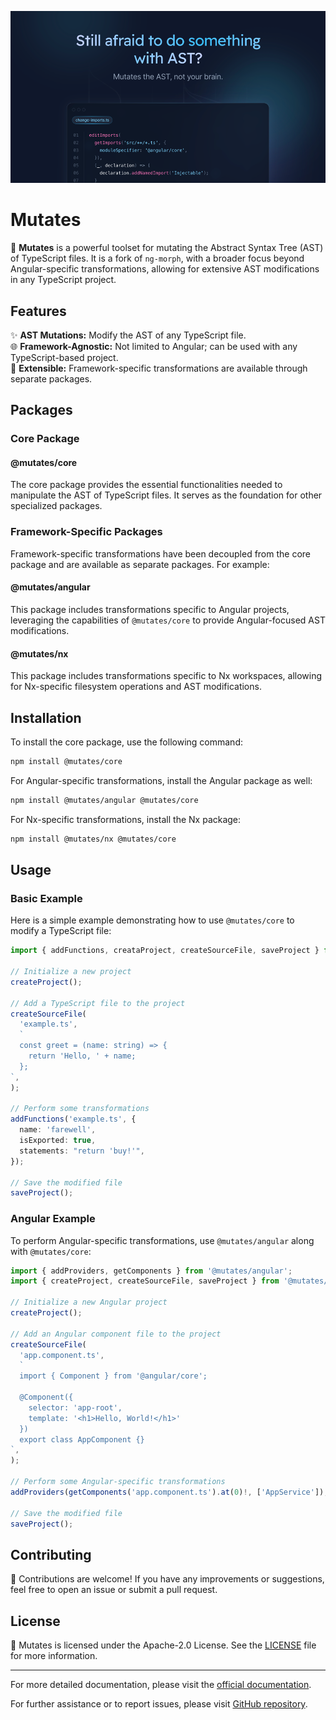 [![](https://raw.githubusercontent.com/IKatsuba/mutates/main/docs/src/app/opengraph-image.png)](https://mutates.katsuba.dev)

# Mutates

🚀 **Mutates** is a powerful toolset for mutating the Abstract Syntax Tree (AST) of TypeScript
files. It is a fork of `ng-morph`, with a broader focus beyond Angular-specific transformations,
allowing for extensive AST modifications in any TypeScript project.

## Features

✨ **AST Mutations:** Modify the AST of any TypeScript file.  
🌐 **Framework-Agnostic:** Not limited to Angular; can be used with any TypeScript-based project.  
🔧 **Extensible:** Framework-specific transformations are available through separate packages.

## Packages

### Core Package

#### @mutates/core

The core package provides the essential functionalities needed to manipulate the AST of TypeScript
files. It serves as the foundation for other specialized packages.

### Framework-Specific Packages

Framework-specific transformations have been decoupled from the core package and are available as
separate packages. For example:

#### @mutates/angular

This package includes transformations specific to Angular projects, leveraging the capabilities of
`@mutates/core` to provide Angular-focused AST modifications.

#### @mutates/nx

This package includes transformations specific to Nx workspaces, allowing for Nx-specific filesystem
operations and AST modifications.

## Installation

To install the core package, use the following command:

```sh
npm install @mutates/core
```

For Angular-specific transformations, install the Angular package as well:

```sh
npm install @mutates/angular @mutates/core
```

For Nx-specific transformations, install the Nx package:

```sh
npm install @mutates/nx @mutates/core
```

## Usage

### Basic Example

Here is a simple example demonstrating how to use `@mutates/core` to modify a TypeScript file:

```typescript
import { addFunctions, creataProject, createSourceFile, saveProject } from '@mutates/core';

// Initialize a new project
createProject();

// Add a TypeScript file to the project
createSourceFile(
  'example.ts',
  `
  const greet = (name: string) => {
    return 'Hello, ' + name;
  };
`,
);

// Perform some transformations
addFunctions('example.ts', {
  name: 'farewell',
  isExported: true,
  statements: "return 'buy!'",
});

// Save the modified file
saveProject();
```

### Angular Example

To perform Angular-specific transformations, use `@mutates/angular` along with `@mutates/core`:

```typescript
import { addProviders, getComponents } from '@mutates/angular';
import { createProject, createSourceFile, saveProject } from '@mutates/core';

// Initialize a new Angular project
createProject();

// Add an Angular component file to the project
createSourceFile(
  'app.component.ts',
  `
  import { Component } from '@angular/core';

  @Component({
    selector: 'app-root',
    template: '<h1>Hello, World!</h1>'
  })
  export class AppComponent {}
`,
);

// Perform some Angular-specific transformations
addProviders(getComponents('app.component.ts').at(0)!, ['AppService']);

// Save the modified file
saveProject();
```

## Contributing

🤝 Contributions are welcome! If you have any improvements or suggestions, feel free to open an
issue or submit a pull request.

## License

📄 Mutates is licensed under the Apache-2.0 License. See the [LICENSE](./LICENSE) file for more
information.

---

For more detailed documentation, please visit the
[official documentation](https://mutates.katsuba.dev).

For further assistance or to report issues, please visit
[GitHub repository](https://github.com/ikatsuba/mutates).
